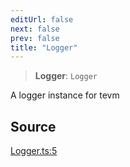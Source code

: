```yaml
---
editUrl: false
next: false
prev: false
title: "Logger"
---
```


> **Logger**: `Logger`

A logger instance for tevm

## Source

[Logger.ts:5](https://github.com/evmts/tevm-monorepo/blob/main/packages/logger/src/Logger.ts#L5)
